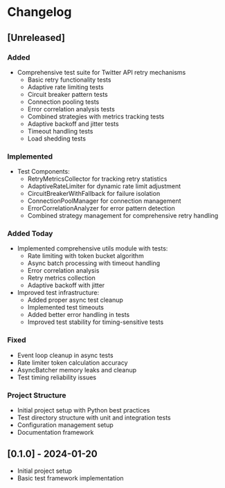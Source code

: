 # Changelog

## [Unreleased]

### Added
- Comprehensive test suite for Twitter API retry mechanisms
  - Basic retry functionality tests
  - Adaptive rate limiting tests
  - Circuit breaker pattern tests
  - Connection pooling tests
  - Error correlation analysis tests
  - Combined strategies with metrics tracking tests
  - Adaptive backoff and jitter tests
  - Timeout handling tests
  - Load shedding tests

### Implemented
- Test Components:
  - RetryMetricsCollector for tracking retry statistics
  - AdaptiveRateLimiter for dynamic rate limit adjustment
  - CircuitBreakerWithFallback for failure isolation
  - ConnectionPoolManager for connection management
  - ErrorCorrelationAnalyzer for error pattern detection
  - Combined strategy management for comprehensive retry handling

### Added Today
- Implemented comprehensive utils module with tests:
  - Rate limiting with token bucket algorithm
  - Async batch processing with timeout handling
  - Error correlation analysis
  - Retry metrics collection
  - Adaptive backoff with jitter
- Improved test infrastructure:
  - Added proper async test cleanup
  - Implemented test timeouts
  - Added better error handling in tests
  - Improved test stability for timing-sensitive tests

### Fixed
- Event loop cleanup in async tests
- Rate limiter token calculation accuracy
- AsyncBatcher memory leaks and cleanup
- Test timing reliability issues

### Project Structure
- Initial project setup with Python best practices
- Test directory structure with unit and integration tests
- Configuration management setup
- Documentation framework

## [0.1.0] - 2024-01-20
- Initial project setup
- Basic test framework implementation

